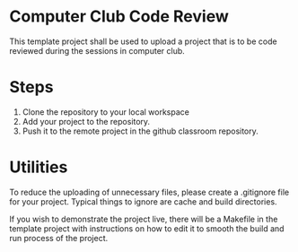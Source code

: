 # Computer Club Code Review
This template project shall be used to upload a project that is to be code reviewed during the sessions in computer club.

# Steps
1) Clone the repository to your local workspace
2) Add your project to the repository. 
3) Push it to the remote project in the github classroom repository. 

# Utilities
To reduce the uploading of unnecessary files, please create a .gitignore file for your project. Typical things to ignore are cache and build directories.

If you wish to demonstrate the project live, there will be a Makefile in the template project with instructions on how to edit it to smooth the build and run process of the project.
